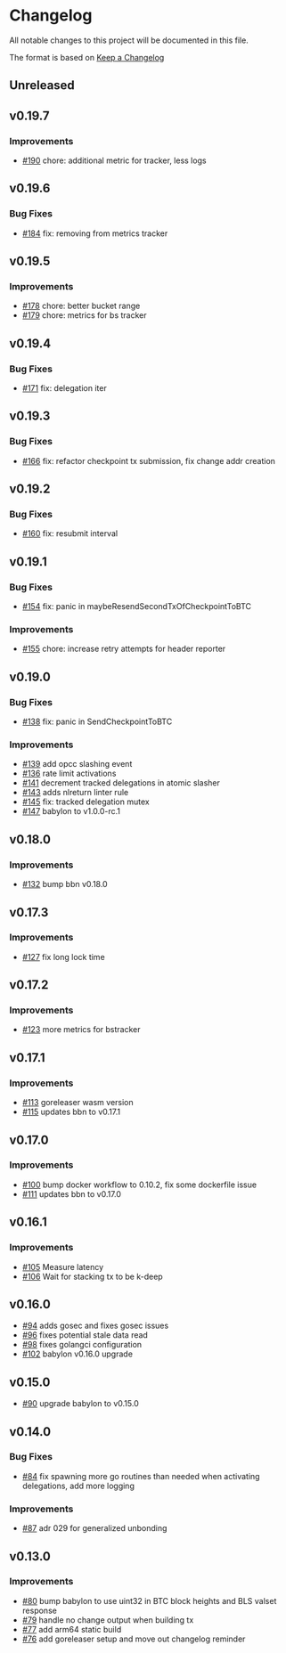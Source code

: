 <!--
Guiding Principles:

Changelogs are for humans, not machines.
There should be an entry for every single version.
The same types of changes should be grouped.
Versions and sections should be linkable.
The latest version comes first.
The release date of each version is displayed.
Mention whether you follow Semantic Versioning.

Usage:

Change log entries are to be added to the Unreleased section under the
appropriate stanza (see below). Each entry should have following format:

* [#PullRequestNumber](PullRequestLink) message

Types of changes (Stanzas):

"Features" for new features.
"Improvements" for changes in existing functionality.
"Deprecated" for soon-to-be removed features.
"Bug Fixes" for any bug fixes.
"Client Breaking" for breaking CLI commands and REST routes used by end-users.
"API Breaking" for breaking exported APIs used by developers building on SDK.
"State Machine Breaking" for any changes that result in a different AppState
given same genesisState and txList.
Ref: https://keepachangelog.com/en/1.0.0/
-->

# Changelog

All notable changes to this project will be documented in this file.

The format is based on [Keep a Changelog](https://keepachangelog.com/en/1.0.0/)

## Unreleased

## v0.19.7

### Improvements

* [#190](https://github.com/babylonlabs-io/vigilante/pull/190) chore: additional metric for tracker, less logs

## v0.19.6

### Bug Fixes

* [#184](https://github.com/babylonlabs-io/vigilante/pull/184) fix: removing from metrics tracker

## v0.19.5

### Improvements

* [#178](https://github.com/babylonlabs-io/vigilante/pull/178) chore: better bucket range
* [#179](https://github.com/babylonlabs-io/vigilante/pull/179) chore: metrics for bs tracker

## v0.19.4

### Bug Fixes

* [#171](https://github.com/babylonlabs-io/vigilante/pull/171) fix: delegation iter

## v0.19.3

### Bug Fixes

* [#166](https://github.com/babylonlabs-io/vigilante/pull/166) fix: refactor checkpoint tx submission,
fix change addr creation

## v0.19.2

### Bug Fixes

* [#160](https://github.com/babylonlabs-io/vigilante/pull/160) fix: resubmit interval

## v0.19.1

### Bug Fixes

* [#154](https://github.com/babylonlabs-io/vigilante/pull/154) fix: panic in maybeResendSecondTxOfCheckpointToBTC

### Improvements

* [#155](https://github.com/babylonlabs-io/vigilante/pull/155) chore: increase retry attempts for header reporter

## v0.19.0

### Bug Fixes

* [#138](https://github.com/babylonlabs-io/vigilante/pull/138) fix: panic in SendCheckpointToBTC

### Improvements

* [#139](https://github.com/babylonlabs-io/vigilante/pull/139) add opcc slashing event
* [#136](https://github.com/babylonlabs-io/vigilante/pull/136) rate limit activations
* [#141](https://github.com/babylonlabs-io/vigilante/pull/141) decrement tracked delegations in atomic slasher
* [#143](https://github.com/babylonlabs-io/vigilante/pull/143) adds nlreturn linter rule
* [#145](https://github.com/babylonlabs-io/vigilante/pull/145) fix: tracked delegation mutex
* [#147](https://github.com/babylonlabs-io/vigilante/pull/147) babylon to v1.0.0-rc.1

## v0.18.0

### Improvements

* [#132](https://github.com/babylonlabs-io/vigilante/pull/132) bump bbn v0.18.0

## v0.17.3

### Improvements

* [#127](https://github.com/babylonlabs-io/vigilante/pull/127) fix long lock time

## v0.17.2

### Improvements

* [#123](https://github.com/babylonlabs-io/vigilante/pull/123) more metrics for bstracker

## v0.17.1

### Improvements

* [#113](https://github.com/babylonlabs-io/vigilante/pull/113) goreleaser wasm version
* [#115](https://github.com/babylonlabs-io/vigilante/pull/115) updates bbn to v0.17.1


## v0.17.0

### Improvements

* [#100](https://github.com/babylonlabs-io/vigilante/pull/100) bump docker workflow to 0.10.2,
fix some dockerfile issue
* [#111](https://github.com/babylonlabs-io/vigilante/pull/111) updates bbn to v0.17.0

## v0.16.1

### Improvements

* [#105](https://github.com/babylonlabs-io/vigilante/pull/105) Measure latency
* [#106](https://github.com/babylonlabs-io/vigilante/pull/106) Wait for stacking tx to be k-deep


## v0.16.0

* [#94](https://github.com/babylonlabs-io/vigilante/pull/94) adds gosec and fixes gosec issues
* [#96](https://github.com/babylonlabs-io/vigilante/pull/96) fixes potential stale data read
* [#98](https://github.com/babylonlabs-io/vigilante/pull/98) fixes golangci configuration
* [#102](https://github.com/babylonlabs-io/vigilante/pull/102) babylon v0.16.0 upgrade

## v0.15.0

* [#90](https://github.com/babylonlabs-io/vigilante/pull/90) upgrade babylon to v0.15.0

## v0.14.0

### Bug Fixes

* [#84](https://github.com/babylonlabs-io/vigilante/pull/84) fix spawning more go routines than needed when activating 
delegations, add more logging

### Improvements
* [#87](https://github.com/babylonlabs-io/vigilante/pull/87) adr 029 for generalized unbonding

## v0.13.0

### Improvements

* [#80](https://github.com/babylonlabs-io/vigilante/pull/80) bump babylon to use
uint32 in BTC block heights and BLS valset response
* [#79](https://github.com/babylonlabs-io/vigilante/pull/79) handle no change output when building tx
* [#77](https://github.com/babylonlabs-io/vigilante/pull/77) add arm64 static build
* [#76](https://github.com/babylonlabs-io/vigilante/pull/76) add goreleaser
  setup and move out changelog reminder
